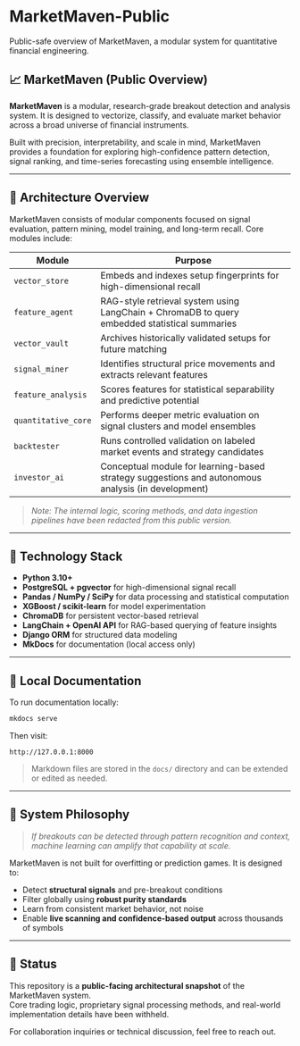 # MarketMaven-Public  
Public-safe overview of MarketMaven, a modular system for quantitative financial engineering.

## 📈 MarketMaven (Public Overview)

**MarketMaven** is a modular, research-grade breakout detection and analysis system. It is designed to vectorize, classify, and evaluate market behavior across a broad universe of financial instruments.

Built with precision, interpretability, and scale in mind, MarketMaven provides a foundation for exploring high-confidence pattern detection, signal ranking, and time-series forecasting using ensemble intelligence.

---

## 🧠 Architecture Overview

MarketMaven consists of modular components focused on signal evaluation, pattern mining, model training, and long-term recall. Core modules include:

| Module              | Purpose                                                                                              |
|---------------------|------------------------------------------------------------------------------------------------------|
| `vector_store`      | Embeds and indexes setup fingerprints for high-dimensional recall                                    |
| `feature_agent`     | RAG-style retrieval system using LangChain + ChromaDB to query embedded statistical summaries        |
| `vector_vault`      | Archives historically validated setups for future matching                                           |
| `signal_miner`      | Identifies structural price movements and extracts relevant features                                 |
| `feature_analysis`  | Scores features for statistical separability and predictive potential                                |
| `quantitative_core` | Performs deeper metric evaluation on signal clusters and model ensembles                            |
| `backtester`        | Runs controlled validation on labeled market events and strategy candidates                         |
| `investor_ai`       | Conceptual module for learning-based strategy suggestions and autonomous analysis (in development)   |

> *Note: The internal logic, scoring methods, and data ingestion pipelines have been redacted from this public version.*

---

## 🧪 Technology Stack

- **Python 3.10+**
- **PostgreSQL + pgvector** for high-dimensional signal recall
- **Pandas / NumPy / SciPy** for data processing and statistical computation
- **XGBoost / scikit-learn** for model experimentation
- **ChromaDB** for persistent vector-based retrieval
- **LangChain + OpenAI API** for RAG-based querying of feature insights
- **Django ORM** for structured data modeling
- **MkDocs** for documentation (local access only)

---

## 🔧 Local Documentation

To run documentation locally:

```bash
mkdocs serve
```

Then visit:

```
http://127.0.0.1:8000
```

> Markdown files are stored in the `docs/` directory and can be extended or edited as needed.

---

## 🧠 System Philosophy

> *If breakouts can be detected through pattern recognition and context, machine learning can amplify that capability at scale.*

MarketMaven is not built for overfitting or prediction games. It is designed to:

- Detect **structural signals** and pre-breakout conditions  
- Filter globally using **robust purity standards**  
- Learn from consistent market behavior, not noise  
- Enable **live scanning and confidence-based output** across thousands of symbols

---

## 🚧 Status

This repository is a **public-facing architectural snapshot** of the MarketMaven system.  
Core trading logic, proprietary signal processing methods, and real-world implementation details have been withheld.

For collaboration inquiries or technical discussion, feel free to reach out.

